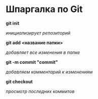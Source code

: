 # Шпаргалка по Git

**git init**

*инициализирует репозиторий*

**git add <название папки>**

*добавляет все изменения в папке*

**git -m commit "commit"**

*добавляем комментарий к изменениям*

**git checkout**

*просмотр последних коммитов*